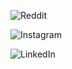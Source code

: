 ![Reddit](https://img.shields.io/badge/Reddit-%23FF4500.svg?logo=Reddit&logoColor=white)

![Instagram](https://img.shields.io/badge/Instagram-%23E4405F.svg?logo=Instagram&logoColor=white)

![LinkedIn](https://img.shields.io/badge/linkedin-%230077B5.svg?logo=linkedin&logoColor=white)
